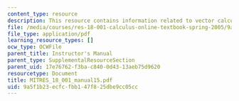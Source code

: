 ```yaml
---
content_type: resource
description: This resource contains information related to vector calculus.
file: /media/courses/res-18-001-calculus-online-textbook-spring-2005/9a5f1b23ecfcfbb147f825dbe9cc05cc_MITRES_18_001_manual15.pdf
file_type: application/pdf
learning_resource_types: []
ocw_type: OCWFile
parent_title: Instructor's Manual
parent_type: SupplementalResourceSection
parent_uid: 17e76762-f3ba-c840-0d43-13aeb75d9620
resourcetype: Document
title: MITRES_18_001_manual15.pdf
uid: 9a5f1b23-ecfc-fbb1-47f8-25dbe9cc05cc
---
```

